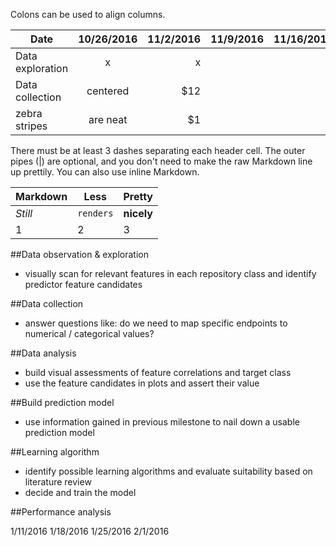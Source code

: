 Colons can be used to align columns.

| Date        | 10/26/2016  | 11/2/2016 | 11/9/2016 | 11/16/2016 | 11/23/2016 | 11/30/2016 | 12/7/2016 | 12/14/2016 | 12/21/2016
| ------------- |:-------------:| -----:| -----:| -----:| -----:| -----:| -----:| -----:| -----:|
| Data exploration      | x | x |
| Data collection      | centered      |   $12 |
| zebra stripes | are neat      |    $1 |

There must be at least 3 dashes separating each header cell.
The outer pipes (|) are optional, and you don't need to make the 
raw Markdown line up prettily. You can also use inline Markdown.

Markdown | Less | Pretty
--- | --- | ---
*Still* | `renders` | **nicely**
1 | 2 | 3



##Data observation & exploration
  - visually scan for relevant features in each repository class and identify predictor feature candidates
  
  
##Data collection
  - answer questions like: do we need to map specific endpoints to numerical / categorical values? 

##Data analysis
  - build visual assessments of feature correlations and target class
  - use the feature candidates in plots and assert their value

##Build prediction model
  - use information gained in previous milestone to nail down a usable prediction model

##Learning algorithm 
  - identify possible learning algorithms and evaluate suitability based on literature review
  - decide and train the model

##Performance analysis


1/11/2016
1/18/2016
1/25/2016
2/1/2016
